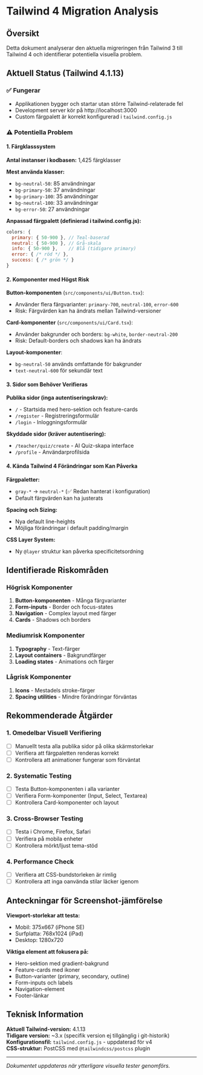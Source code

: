 # Tailwind 4 Migration Analysis

## Översikt
Detta dokument analyserar den aktuella migreringen från Tailwind 3 till Tailwind 4 och identifierar potentiella visuella problem.

## Aktuell Status (Tailwind 4.1.13)

### ✅ Fungerar
- Applikationen bygger och startar utan större Tailwind-relaterade fel
- Development server kör på http://localhost:3000
- Custom färgpalett är korrekt konfigurerad i `tailwind.config.js`

### ⚠️ Potentiella Problem

#### 1. Färgklasssystem
**Antal instanser i kodbasen:** 1,425 färgklasser

**Mest använda klasser:**
- `bg-neutral-50`: 85 användningar
- `bg-primary-50`: 37 användningar  
- `bg-primary-100`: 35 användningar
- `bg-neutral-100`: 33 användningar
- `bg-error-50`: 27 användningar

**Anpassad färgpalett (definierad i tailwind.config.js):**
```javascript
colors: {
  primary: { 50-900 }, // Teal-baserad
  neutral: { 50-900 }, // Grå-skala
  info: { 50-900 },    // Blå (tidigare primary)
  error: { /* röd */ },
  success: { /* grön */ }
}
```

#### 2. Komponenter med Högst Risk

**Button-komponenten** (`src/components/ui/Button.tsx`):
- Använder flera färgvarianter: `primary-700`, `neutral-100`, `error-600`
- Risk: Färgvärden kan ha ändrats mellan Tailwind-versioner

**Card-komponenter** (`src/components/ui/Card.tsx`):
- Använder bakgrunder och borders: `bg-white`, `border-neutral-200`
- Risk: Default-borders och shadows kan ha ändrats

**Layout-komponenter**:
- `bg-neutral-50` används omfattande för bakgrunder
- `text-neutral-600` för sekundär text

#### 3. Sidor som Behöver Verifieras

**Publika sidor (inga autentiseringskrav):**
- `/` - Startsida med hero-sektion och feature-cards
- `/register` - Registreringsformulär
- `/login` - Inloggningsformulär

**Skyddade sidor (kräver autentisering):**
- `/teacher/quiz/create` - AI Quiz-skapa interface
- `/profile` - Användarprofilsida

#### 4. Kända Tailwind 4 Förändringar som Kan Påverka

**Färgpaletter:**
- `gray-*` → `neutral-*` (✅ Redan hanterat i konfiguration)
- Default färgvärden kan ha justerats

**Spacing och Sizing:**
- Nya default line-heights
- Möjliga förändringar i default padding/margin

**CSS Layer System:**
- Ny `@layer` struktur kan påverka specificitetsordning

## Identifierade Riskområden

### Högrisk Komponenter
1. **Button-komponenten** - Många färgvarianter
2. **Form-inputs** - Border och focus-states  
3. **Navigation** - Complex layout med färger
4. **Cards** - Shadows och borders

### Mediumrisk Komponenter
1. **Typography** - Text-färger
2. **Layout containers** - Bakgrundfärger
3. **Loading states** - Animations och färger

### Lågrisk Komponenter  
1. **Icons** - Mestadels stroke-färger
2. **Spacing utilities** - Mindre förändringar förväntas

## Rekommenderade Åtgärder

### 1. Omedelbar Visuell Verifiering
- [ ] Manuellt testa alla publika sidor på olika skärmstorlekar
- [ ] Verifiera att färgpaletten renderas korrekt
- [ ] Kontrollera att animationer fungerar som förväntat

### 2. Systematic Testing
- [ ] Testa Button-komponenten i alla varianter
- [ ] Verifiera Form-komponenter (Input, Select, Textarea)
- [ ] Kontrollera Card-komponenter och layout

### 3. Cross-Browser Testing
- [ ] Testa i Chrome, Firefox, Safari
- [ ] Verifiera på mobila enheter
- [ ] Kontrollera mörkt/ljust tema-stöd

### 4. Performance Check
- [ ] Verifiera att CSS-bundstorleken är rimlig
- [ ] Kontrollera att inga oanvända stilar läcker igenom

## Anteckningar för Screenshot-jämförelse

**Viewport-storlekar att testa:**
- Mobil: 375x667 (iPhone SE)
- Surfplatta: 768x1024 (iPad)  
- Desktop: 1280x720

**Viktiga element att fokusera på:**
- Hero-sektion med gradient-bakgrund
- Feature-cards med ikoner
- Button-varianter (primary, secondary, outline)
- Form-inputs och labels
- Navigation-element
- Footer-länkar

## Teknisk Information

**Aktuell Tailwind-version:** 4.1.13  
**Tidigare version:** ~3.x (specifik version ej tillgänglig i git-historik)  
**Konfigurationsfil:** `tailwind.config.js` - uppdaterad för v4  
**CSS-struktur:** PostCSS med `@tailwindcss/postcss` plugin  

---

*Dokumentet uppdateras när ytterligare visuella tester genomförs.*